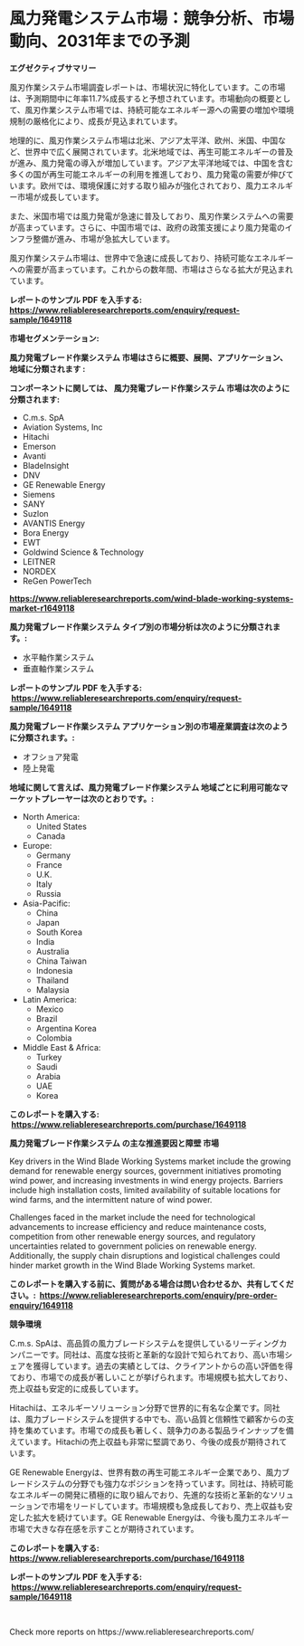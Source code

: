 <p><h1>風力発電システム市場：競争分析、市場動向、2031年までの予測</h1></p><p><strong>エグゼクティブサマリー</strong></p>
<p><p>風刃作業システム市場調査レポートは、市場状況に特化しています。この市場は、予測期間中に年率11.7%成長すると予想されています。市場動向の概要として、風刃作業システム市場では、持続可能なエネルギー源への需要の増加や環境規制の厳格化により、成長が見込まれています。</p><p>地理的に、風刃作業システム市場は北米、アジア太平洋、欧州、米国、中国など、世界中で広く展開されています。北米地域では、再生可能エネルギーの普及が進み、風力発電の導入が増加しています。アジア太平洋地域では、中国を含む多くの国が再生可能エネルギーの利用を推進しており、風力発電の需要が伸びています。欧州では、環境保護に対する取り組みが強化されており、風力エネルギー市場が成長しています。</p><p>また、米国市場では風力発電が急速に普及しており、風刃作業システムへの需要が高まっています。さらに、中国市場では、政府の政策支援により風力発電のインフラ整備が進み、市場が急拡大しています。</p><p>風刃作業システム市場は、世界中で急速に成長しており、持続可能なエネルギーへの需要が高まっています。これからの数年間、市場はさらなる拡大が見込まれています。</p></p>
<p><strong>レポートのサンプル PDF を入手する: <a href="https://www.reliableresearchreports.com/enquiry/request-sample/1649118">https://www.reliableresearchreports.com/enquiry/request-sample/1649118</a></strong></p>
<p><strong>市場セグメンテーション:</strong></p>
<p><strong> 風力発電ブレード作業システム 市場はさらに概要、展開、アプリケーション、地域に分類されます :</strong></p>
<p><strong>コンポーネントに関しては、 風力発電ブレード作業システム 市場は次のように分類されます: &nbsp;</strong></p>
<p><ul><li>C.m.s. SpA</li><li>Aviation Systems, Inc</li><li>Hitachi</li><li>Emerson</li><li>Avanti</li><li>BladeInsight</li><li>DNV</li><li>GE Renewable Energy</li><li>Siemens</li><li>SANY</li><li>Suzlon</li><li>AVANTIS Energy</li><li>Bora Energy</li><li>EWT</li><li>Goldwind Science & Technology</li><li>LEITNER</li><li>NORDEX</li><li>ReGen PowerTech</li></ul></p>
<p><strong><a href="https://www.reliableresearchreports.com/wind-blade-working-systems-market-r1649118">https://www.reliableresearchreports.com/wind-blade-working-systems-market-r1649118</a></strong></p>
<p><strong> 風力発電ブレード作業システム タイプ別の市場分析は次のように分類されます。:</strong></p>
<p><ul><li>水平軸作業システム</li><li>垂直軸作業システム</li></ul></p>
<p><strong>レポートのサンプル PDF を入手する: &nbsp;<a href="https://www.reliableresearchreports.com/enquiry/request-sample/1649118">https://www.reliableresearchreports.com/enquiry/request-sample/1649118</a></strong></p>
<p><strong> 風力発電ブレード作業システム アプリケーション別の市場産業調査は次のように分類されます。:</strong></p>
<p><ul><li>オフショア発電</li><li>陸上発電</li></ul></p>
<p><strong>地域に関して言えば、風力発電ブレード作業システム 地域ごとに利用可能なマーケットプレーヤーは次のとおりです。:</strong></p>
<p><ul>
    <li>
        North America:
        <ul>
            <li>United States</li>
            <li>Canada</li>
        </ul>
    </li>
    <li>
        Europe:
        <ul>
            <li>Germany</li>
            <li>France</li>
            <li>U.K.</li>
            <li>Italy</li>
            <li>Russia</li>
        </ul>
    </li>
    <li>
        Asia-Pacific:
        <ul>
            <li>China</li>
            <li>Japan</li>
            <li>South Korea</li>
            <li>India</li>
            <li>Australia</li>
            <li>China Taiwan</li>
            <li>Indonesia</li>
            <li>Thailand</li>
            <li>Malaysia</li>
        </ul>
    </li>
    <li>
        Latin America:
        <ul>
            <li>Mexico</li>
            <li>Brazil</li>
            <li>Argentina Korea</li>
            <li>Colombia</li>
        </ul>
    </li>
    <li>
        Middle East & Africa:
        <ul>
            <li>Turkey</li>
            <li>Saudi</li>
            <li>Arabia</li>
            <li>UAE</li>
            <li>Korea</li>
        </ul>
    </li>
    </ul></p>
<p><strong>このレポートを購入する: &nbsp;<a href="https://www.reliableresearchreports.com/purchase/1649118">https://www.reliableresearchreports.com/purchase/1649118</a></strong></p>
<p><strong>風力発電ブレード作業システム の主な推進要因と障壁 市場</strong></p>
<p><p>Key drivers in the Wind Blade Working Systems market include the growing demand for renewable energy sources, government initiatives promoting wind power, and increasing investments in wind energy projects. Barriers include high installation costs, limited availability of suitable locations for wind farms, and the intermittent nature of wind power.</p><p>Challenges faced in the market include the need for technological advancements to increase efficiency and reduce maintenance costs, competition from other renewable energy sources, and regulatory uncertainties related to government policies on renewable energy. Additionally, the supply chain disruptions and logistical challenges could hinder market growth in the Wind Blade Working Systems market.</p></p>
<p><strong>このレポートを購入する前に、質問がある場合は問い合わせるか、共有してください。:&nbsp; <a href="https://www.reliableresearchreports.com/enquiry/pre-order-enquiry/1649118">https://www.reliableresearchreports.com/enquiry/pre-order-enquiry/1649118</a></strong></p>
<p><strong>競争環境</strong></p>
<p><p>C.m.s. SpAは、高品質の風力ブレードシステムを提供しているリーディングカンパニーです。同社は、高度な技術と革新的な設計で知られており、高い市場シェアを獲得しています。過去の実績としては、クライアントからの高い評価を得ており、市場での成長が著しいことが挙げられます。市場規模も拡大しており、売上収益も安定的に成長しています。</p><p>Hitachiは、エネルギーソリューション分野で世界的に有名な企業です。同社は、風力ブレードシステムを提供する中でも、高い品質と信頼性で顧客からの支持を集めています。市場での成長も著しく、競争力のある製品ラインナップを備えています。Hitachiの売上収益も非常に堅調であり、今後の成長が期待されています。</p><p>GE Renewable Energyは、世界有数の再生可能エネルギー企業であり、風力ブレードシステムの分野でも強力なポジションを持っています。同社は、持続可能なエネルギーの開発に積極的に取り組んでおり、先進的な技術と革新的なソリューションで市場をリードしています。市場規模も急成長しており、売上収益も安定した拡大を続けています。GE Renewable Energyは、今後も風力エネルギー市場で大きな存在感を示すことが期待されています。</p></p>
<p><strong>このレポートを購入する: &nbsp; <a href="https://www.reliableresearchreports.com/purchase/1649118">https://www.reliableresearchreports.com/purchase/1649118</a></strong></p>
<p><strong>レポートのサンプル PDF を入手する: &nbsp;<a href="https://www.reliableresearchreports.com/enquiry/request-sample/1649118">https://www.reliableresearchreports.com/enquiry/request-sample/1649118</a></strong><strong></strong></p>
<p>&nbsp;</p>
<p>Check more reports on https://www.reliableresearchreports.com/</p>